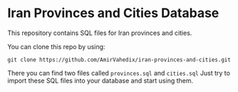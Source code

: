 # Iran Provinces and Cities Database
This repository contains SQL files for Iran provinces and cities.

You can clone this repo by using:
```
git clone https://github.com/AmirVahedix/iran-provinces-and-cities.git
```

There you can find two files called `provinces.sql` and `cities.sql`
Just try to import these SQL files into your database and start using them.
